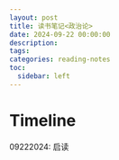 ```yaml
---
layout: post
title: 读书笔记<政治论>
date: 2024-09-22 00:00:00
description:
tags:
categories: reading-notes
toc:
  sidebar: left
---
```


# Timeline

09222024: 启读
